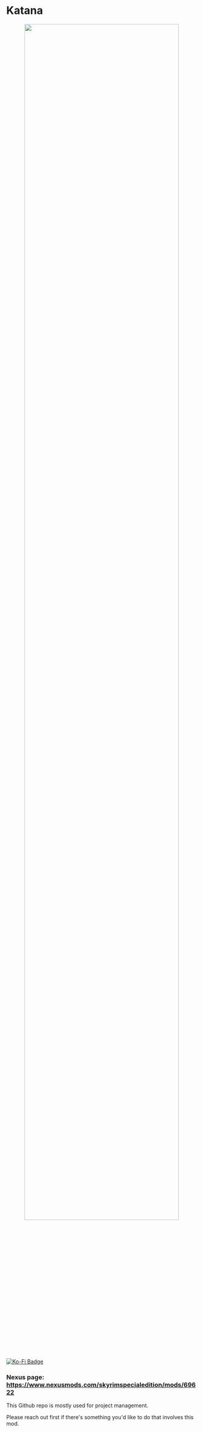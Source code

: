 # Katana
<p align="center"><img src="https://imgur.com/utpe4uz.png" width=90%/> 
<div id="badges">

  
 <a href="https://ko-fi.com/T6T8810YS">
    <img src="https://img.shields.io/badge/Show love-teal?style=for-the-badge&logo=kofi&logoColor=white" alt="Ko-Fi Badge"/>
  </a>


</div></p>

### Nexus page: https://www.nexusmods.com/skyrimspecialedition/mods/69622

<P>This Github repo is mostly used for project management. </P>
<P> Please reach out first if there's something you'd like to do that involves this mod. </P>